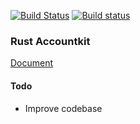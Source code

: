 [![Build Status](https://travis-ci.org/hngiang/rust-accountkit.svg?branch=master)](https://travis-ci.org/hngiang/rust-accountkit)
[![Build status](https://ci.appveyor.com/api/projects/status/uby2x340mmq8nxlp?svg=true)](https://ci.appveyor.com/project/hngiang/rust-accountkit)
### Rust Accountkit

[Document](https://hngiang.github.io/rust-accountkit/rust_accountkit/)

#### Todo
- Improve codebase
